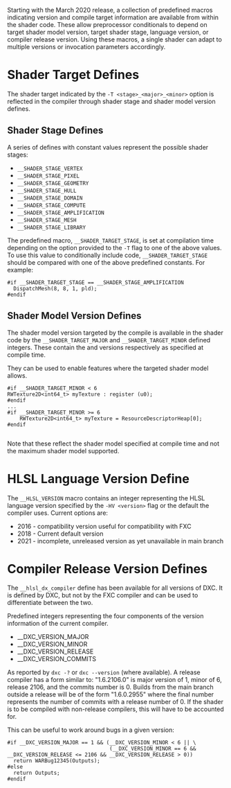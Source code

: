 Starting with the March 2020 release, a collection of predefined macros indicating version and compile target information are available from within the shader code. These allow preprocessor conditionals to depend on target shader model version, target shader stage, language version, or compiler release version. Using these macros, a single shader can adapt to multiple versions or invocation parameters accordingly.

# Shader Target Defines

The shader target indicated by the `-T <stage>_<major>_<minor>` option is reflected in the compiler through shader stage and shader model version defines.

## Shader Stage Defines

A series of defines with constant values represent the possible shader stages:
* `__SHADER_STAGE_VERTEX`
* `__SHADER_STAGE_PIXEL`
* `__SHADER_STAGE_GEOMETRY`
* `__SHADER_STAGE_HULL`
* `__SHADER_STAGE_DOMAIN`
* `__SHADER_STAGE_COMPUTE`
* `__SHADER_STAGE_AMPLIFICATION`
* `__SHADER_STAGE_MESH`
* `__SHADER_STAGE_LIBRARY`

The predefined macro, `__SHADER_TARGET_STAGE`, is set at compilation time depending on the option provided to the `-T` flag to one of the above values. To use this value to conditionally include code, `__SHADER_TARGET_STAGE` should be compared with one of the above predefined constants. For example:

```hlsl
#if __SHADER_TARGET_STAGE == __SHADER_STAGE_AMPLIFICATION
  DispatchMesh(8, 8, 1, pld);
#endif
```

## Shader Model Version Defines

The shader model version targeted by the compile is available in the shader code by the `__SHADER_TARGET_MAJOR` and `__SHADER_TARGET_MINOR` defined integers. These contain the <major> and <minor> versions respectively as specified at compile time.

They can be used to enable features where the targeted shader model allows.

```hlsl
#if __SHADER_TARGET_MINOR < 6
RWTexture2D<int64_t> myTexture : register (u0);
#endif
...
#if __SHADER_TARGET_MINOR >= 6
    RWTexture2D<int64_t> myTexture = ResourceDescriptorHeap[0];
#endif


```

Note that these reflect the shader model specified at compile time and not the maximum shader model supported.

# HLSL Language Version Define

The `__HLSL_VERSION` macro contains an integer representing the HLSL language version specified by the `-HV <version>` flag or the default the compiler uses. Current options are:

* 2016 - compatibility version useful for compatibility with FXC
* 2018 - Current default version
* 2021 - incomplete, unreleased version as yet unavailable in main branch

# Compiler Release Version Defines

The `__hlsl_dx_compiler` define has been available for all versions of DXC. It is defined by DXC, but not by the FXC compiler and can be used to differentiate between the two.

Predefined integers representing the four components of the version information of the current compiler.
* __DXC_VERSION_MAJOR
* __DXC_VERSION_MINOR
* __DXC_VERSION_RELEASE
* __DXC_VERSION_COMMITS

As reported by `dxc -?` or `dxc --version` (where available). A release compiler has a form similar to: "1.6.2106.0" is major version of 1, minor of 6, release 2106, and the commits number is 0. Builds from the main branch outside a release will be of the form "1.6.0.2955" where the final number represents the number of commits with a release number of 0. If the shader is to be compiled with non-release compilers, this will have to be accounted for.

This can be useful to work around bugs in a given version:

```hlsl
#if __DXC_VERSION_MAJOR == 1 && (__DXC_VERSION_MINOR < 6 || \
                                 (__DXC_VERSION_MINOR == 6 && __DXC_VERSION_RELEASE <= 2106 && __DXC_VERSION_RELEASE > 0))
  return WARBug12345(Outputs);
#else
  return Outputs;
#endif
```
